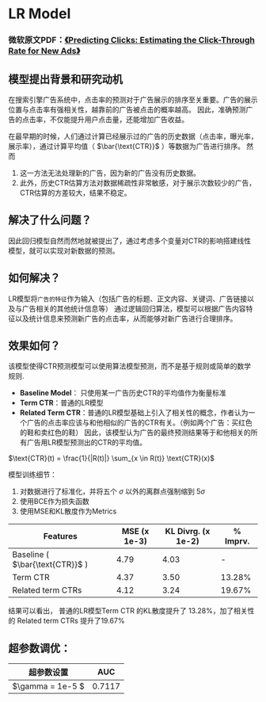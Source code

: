 # LR Model
### 微软原文PDF：[《Predicting Clicks: Estimating the Click-Through Rate for New Ads》](Microsoft_LR_Paper.pdf)
## 模型提出背景和研究动机
在搜索引擎广告系统中，点击率的预测对于广告展示的排序至关重要。广告的展示位置与点击率有强相关性，越靠前的广告被点击的概率越高。
因此，准确预测广告的点击率，不仅能提升用户点击量，还能增加广告收益。

在最早期的时候，人们通过计算已经展示过的广告的历史数据（点击率，曝光率，展示率），通过计算平均值（ $\bar{\text{CTR}}$ ）等数据为广告进行排序。
然而
1. 这一方法无法处理新的广告，因为新的广告没有历史数据。
2. 此外，历史CTR估算方法对数据稀疏性非常敏感，对于展示次数较少的广告，CTR估算的方差较大，结果不稳定。
## 解决了什么问题？
因此回归模型自然而然地就被提出了，通过考虑多个变量对CTR的影响搭建线性模型，就可以实现对新数据的预测。
## 如何解决？
LR模型将`广告的特征`作为输入（包括广告的标题、正文内容、关键词、广告链接以及与广告相关的其他统计信息等）
通过逻辑回归算法，模型可以根据广告内容特征以及统计信息来预测新广告的点击率，从而能够对新广告进行合理排序。
## 效果如何？
该模型使得CTR预测模型可以使用算法模型预测，而不是基于规则或简单的数学规则.

- **Baseline Model**： 只使用某一广告历史CTR的平均值作为衡量标准
- **Term CTR**：普通的LR模型
- **Related Term CTR**：普通的LR模型基础上引入了相关性的概念，作者认为一个广告的点击率应该与和他相似的广告的CTR有关。（例如两个广告：买红色的鞋和卖红色的鞋）
因此，该模型认为广告的最终预测结果等于和他相关的所有广告用LR模型预测出的CTR的平均值。


$\text{CTR}(t) = \frac{1}{|R(t)|} \sum_{x \in R(t)} \text{CTR}(x)$


模型训练细节：
1. 对数据进行了标准化，并将五个 $\sigma$ 以外的离群点强制缩到 $5 \sigma$
2. 使用BCE作为损失函数
3. 使用MSE和KL散度作为Metrics

| Features                    | MSE (x 1e-3) | KL Divrg. (x 1e-2) | % Imprv.  |
|-----------------------------|--------------|--------------------|-----------|
| Baseline ( $\bar{\text{CTR}}$ ) | 4.79         | 4.03               | -         |
| Term CTR                    | 4.37         | 3.50               | 13.28%    |
| Related term CTRs           | 4.12         | 3.24               | 19.67%    |

结果可以看出， 普通的LR模型Term CTR 的KL散度提升了 13.28%，加了相关性的 Related term CTRs  提升了19.67%  

## 超参数调优：

| 超参数设置            | AUC  |
|------------------|------|
| $\gamma = 1e-5 $ | 0.7117 |





